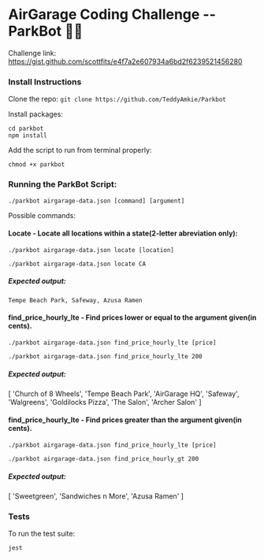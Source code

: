 # AirGarage Coding Challenge -- ParkBot 🚙🤖
Challenge link: https://gist.github.com/scottfits/e4f7a2e607934a6bd2f6239521456280

### Install Instructions

Clone the repo: 
```git clone https://github.com/TeddyAmkie/Parkbot```

Install packages:
```
cd parkbot
npm install
```
Add the script to run from terminal properly:

```
chmod +x parkbot
```

### Running the ParkBot Script:

```./parkbot airgarage-data.json [command] [argument]```

Possible commands:

#### Locate - Locate all locations within a state(2-letter abreviation only):

```./parkbot airgarage-data.json locate [location]```

```./parkbot airgarage-data.json locate CA```

##### Expected output:
```Tempe Beach Park, Safeway, Azusa Ramen```

#### find_price_hourly_lte - Find prices lower or equal to the argument given(in cents).

```./parkbot airgarage-data.json find_price_hourly_lte [price]```

```./parkbot airgarage-data.json find_price_hourly_lte 200```

##### Expected output:
[ 'Church of 8 Wheels',
  'Tempe Beach Park',
  'AirGarage HQ',
  'Safeway',
  'Walgreens',
  'Goldilocks Pizza',
  'The Salon',
  'Archer Salon' ]

#### find_price_hourly_lte - Find prices greater than the argument given(in cents).

```./parkbot airgarage-data.json find_price_hourly_lte [price]```

```./parkbot airgarage-data.json find_price_hourly_gt 200```

##### Expected output:
[ 'Sweetgreen', 'Sandwiches n More', 'Azusa Ramen' ]

### Tests
To run the test suite:

```jest```
